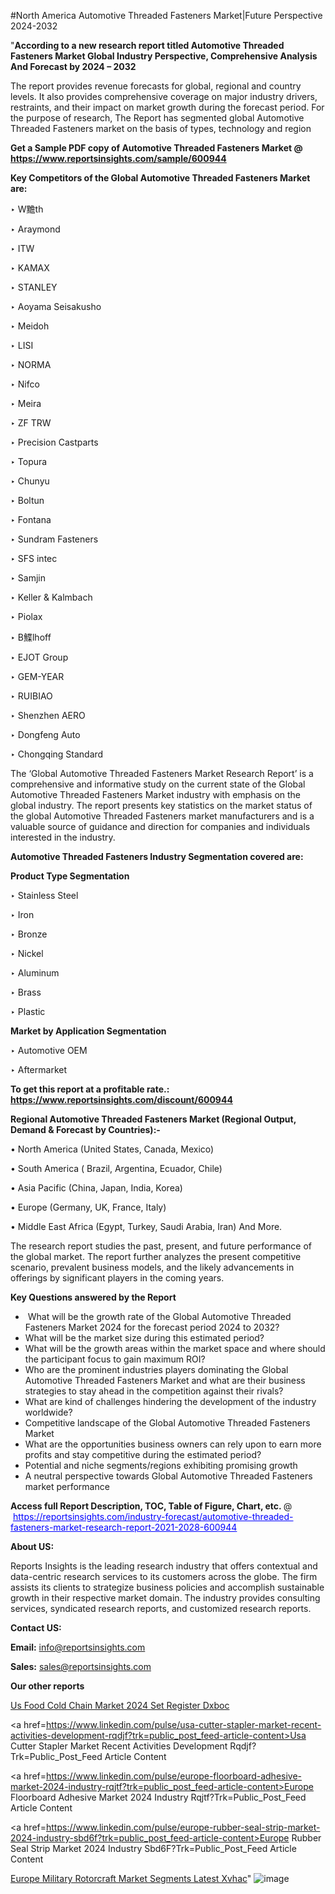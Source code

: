 #North America Automotive Threaded Fasteners Market|Future Perspective 2024-2032

"<strong>According to a new research report titled Automotive Threaded Fasteners Market Global Industry Perspective, Comprehensive Analysis And Forecast by 2024 – 2032</strong>

The report provides revenue forecasts for global, regional and country levels. It also provides comprehensive coverage on major industry drivers, restraints, and their impact on market growth during the forecast period. For the purpose of research, The Report has segmented global Automotive Threaded Fasteners market on the basis of types, technology and region

<strong>Get a Sample PDF copy of Automotive Threaded Fasteners Market </strong><strong>@<a href=https://www.reportsinsights.com/sample/600944 style=color:#0000ff;> https://www.reportsinsights.com/sample/600944</a></strong></font>

<strong>Key Competitors of the Global Automotive Threaded Fasteners Market are:</strong>

‣ W黵th

‣ Araymond

‣ ITW

‣ KAMAX

‣ STANLEY

‣ Aoyama Seisakusho

‣ Meidoh

‣ LISI

‣ NORMA

‣ Nifco

‣ Meira

‣ ZF TRW

‣ Precision Castparts

‣ Topura

‣ Chunyu

‣ Boltun

‣ Fontana

‣ Sundram Fasteners

‣ SFS intec

‣ Samjin

‣ Keller & Kalmbach

‣ Piolax

‣ B鰈lhoff

‣ EJOT Group

‣ GEM-YEAR

‣ RUIBIAO

‣ Shenzhen AERO

‣ Dongfeng Auto

‣ Chongqing Standard

The ‘Global Automotive Threaded Fasteners Market Research Report’ is a comprehensive and informative study on the current state of the Global Automotive Threaded Fasteners Market industry with emphasis on the global industry. The report presents key statistics on the market status of the global Automotive Threaded Fasteners market manufacturers and is a valuable source of guidance and direction for companies and individuals interested in the industry.

<strong>Automotive Threaded Fasteners Industry Segmentation covered are:</strong>

<strong>Product Type Segmentation</strong>

‣ Stainless Steel

‣ Iron

‣ Bronze

‣ Nickel

‣ Aluminum

‣ Brass

‣ Plastic

<strong>Market by Application Segmentation</strong>

‣ Automotive OEM

‣ Aftermarket

<strong>To get this report at a profitable rate.: <a href=https://www.reportsinsights.com/discount/600944 style=color:#0000ff;>https://www.reportsinsights.com/discount/600944</a></strong></font>

<strong>Regional Automotive Threaded Fasteners Market (Regional Output, Demand &amp; Forecast by Countries):-</strong>

• North America (United States, Canada, Mexico)

• South America ( Brazil, Argentina, Ecuador, Chile)

• Asia Pacific (China, Japan, India, Korea)

• Europe (Germany, UK, France, Italy)

• Middle East Africa (Egypt, Turkey, Saudi Arabia, Iran) And More.

The research report studies the past, present, and future performance of the global market. The report further analyzes the present competitive scenario, prevalent business models, and the likely advancements in offerings by significant players in the coming years.

<strong>Key Questions answered by the Report</strong>
<ul>
  <li> What will be the growth rate of the Global Automotive Threaded Fasteners Market 2024 for the forecast period 2024 to 2032?</li>
  <li>What will be the market size during this estimated period?</li>
  <li>What will be the growth areas within the market space and where should the participant focus to gain maximum ROI?</li>
  <li>Who are the prominent industries players dominating the Global Automotive Threaded Fasteners Market and what are their business strategies to stay ahead in the competition against their rivals?</li>
  <li>What are kind of challenges hindering the development of the industry worldwide?</li>
  <li>Competitive landscape of the Global Automotive Threaded Fasteners Market</li>
  <li>What are the opportunities business owners can rely upon to earn more profits and stay competitive during the estimated period?</li>
  <li>Potential and niche segments/regions exhibiting promising growth</li>
  <li>A neutral perspective towards Global Automotive Threaded Fasteners market performance</li>
</ul>
<strong>Access full Report Description, TOC, Table of Figure, Chart, etc. </strong>@  <a href=https://reportsinsights.com/industry-forecast/automotive-threaded-fasteners-market-research-report-2021-2028-600944 style=color:#0000ff;>https://reportsinsights.com/industry-forecast/automotive-threaded-fasteners-market-research-report-2021-2028-600944</a></font>

<strong><strong>About US</strong>:</strong>

Reports Insights is the leading research industry that offers contextual and data-centric research services to its customers across the globe. The firm assists its clients to strategize business policies and accomplish sustainable growth in their respective market domain. The industry provides consulting services, syndicated research reports, and customized research reports.

<strong>Contact US:</strong>

<p class=""""><b>Email:</b> <a href=mailto:info@reportsinsights.com>info@reportsinsights.com</a></p>
<p class=""""><b>Sales:</b> <a href=mailto:sales@reportsinsights.com>sales@reportsinsights.com</a></p>

<strong>Our other reports</strong>

<a href=https://www.linkedin.com/pulse/us-food-cold-chain-market-2024-set-register-dxboc/>Us Food Cold Chain Market 2024 Set Register Dxboc</a>

<a href=https://www.linkedin.com/pulse/usa-cutter-stapler-market-recent-activities-development-rqdjf?trk=public_post_feed-article-content>Usa Cutter Stapler Market Recent Activities Development Rqdjf?Trk=Public_Post_Feed Article Content</a>

<a href=https://www.linkedin.com/pulse/europe-floorboard-adhesive-market-2024-industry-rqjtf?trk=public_post_feed-article-content>Europe Floorboard Adhesive Market 2024 Industry Rqjtf?Trk=Public_Post_Feed Article Content</a>

<a href=https://www.linkedin.com/pulse/europe-rubber-seal-strip-market-2024-industry-sbd6f?trk=public_post_feed-article-content>Europe Rubber Seal Strip Market 2024 Industry Sbd6F?Trk=Public_Post_Feed Article Content</a>

<a href=https://www.linkedin.com/pulse/europe-military-rotorcraft-market-segments-latest-xvhac/>Europe Military Rotorcraft Market Segments Latest Xvhac</a>"
![image](https://github.com/ahaan12367/RIMarket24/assets/158471582/549eb6f7-e4bc-4c08-9323-6a565118823b)
